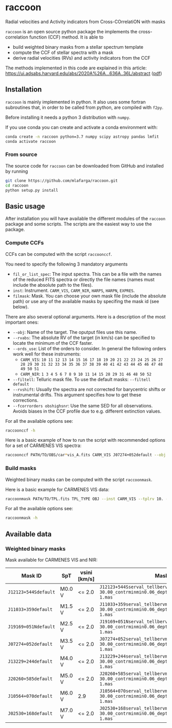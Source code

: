 # raccoon

Radial velocities and Activity indicators from Cross-COrrelatiON with masks

`raccoon` is an open source python package the implements the cross-correlation function (CCF) method.
It is able to
- build weighted binary masks from a stellar spectrum template
- compute the CCF of stellar spectra with a mask
- derive radial velocities (RVs) and activity indicators from the CCF

The methods implemented in this code are explained in this article: https://ui.adsabs.harvard.edu/abs/2020A%26A...636A..36L/abstract ([pdf](https://www.aanda.org/articles/aa/pdf/2020/04/aa37222-19.pdf))

## Installation

`raccoon` is mainly implemented in python. It also uses some fortran subroutines that, in order to be called from python, are compiled with `f2py`.

Before installing it needs a python 3 distribution with `numpy`.

If you use conda you can create and activate a conda environment with:
```bash
conda create -n raccoon python=3.7 numpy scipy astropy pandas lmfit
conda activate raccoon
```

### From source

The source code for `raccoon` can be downloaded from GitHub and installed by running
```bash
git clone https://github.com/mlafarga/raccoon.git
cd raccoon
python setup.py install
```

<!---
### Using pip

`raccoon` can be easily install using `pip` (after installing `numpy`)

```bash
pip install raccoon
```
-->


## Basic usage

After installation you will have available the different modules of the `raccoon` package and some scripts.
The scripts are the easiest way to use the package.

### Compute CCFs

CCFs can be computed with the script `raccoonccf`.

You need to specify the following 3 mandatory arguments
- `fil_or_list_spec`: The input spectra. This can be a file with the names of the reduced FITS spectra or directly the file names (names must include the absolute path to the files).
- `inst`: Instrument. `CARM_VIS`, `CARM_NIR`, `HARPS`, `HARPN`, `EXPRES`.
- `filmask`: Mask. You can choose your own mask file (include the absolute path) or use any of the available masks by specifing the mask id (see below).

There are also several optional arguments. Here is a description of the most important ones:
- `--obj`: Name of the target. The oputput files use this name.
- `--rvabs`: The absolute RV of the target (in km/s) can be specified to locate the minimum of the CCF faster.
- `--ords_use`: List of the orders to consider. In general the following orders work well for these instruments:
    - `CARM_VIS`: `10 11 12 13 14 15 16 17 18 19 20 21 22 23 24 25 26 27 28 29 30 31 32 33 34 35 36 37 38 39 40 41 42 43 44 45 46 47 48 49 50 51`
    - `CARM_NIR`: `1 3 4 5 6 7 8 9 10 11 14 15 28 29 31 46 48 50 52`
- `--filtell`: Telluric mask file. To use the default masks: `--filtell default`
- `--rvshift`: Usually the spectra are not corrected for barycentric shifts or instrumental drifts. This argument specifies how to get these corrections.
- `--fcorrorders obshighsnr`: Use the same SED for all observations. Avoids biases in the CCF profile due to e.g. different extinction values.

For all the available options see:
```bash
raccoonccf -h
```

Here is a basic example of how to run the script with recommended options for a set of CARMENES VIS spectra:
```bash
raccoonccf PATH/TO/OBS/car*vis_A.fits CARM_VIS J07274+052default --obj OBJ --filtell default --rvshift header --fcorrorders obshighsnr --ords_use 10 11 12 13 14 15 16 17 18 19 20 21 22 23 24 25 26 27 28 29 30 31 32 33 34 35 36 37 38 39 40 41 42 43 44 45 46 47 48 49 50 51 --plot_sv --verbose
```

<!-- Outputs:
- `spec_ccf.dat`: 
- `OBJ.ccfpar.dat`:  -->


### Build masks

Weighted binary masks can be computed with the script `raccoonmask`.

Here is a basic example for CARMENES VIS data:
```bash
raccoonmask PATH/TO/TPL.fits TPL_TYPE OBJ --inst CARM_VIS --tplrv 10. --cont poly --contfiltmed 1 --contfiltmax 400 --contpolyord 2 -line_fwhmmin 2.00 --line_fwhmmax 30.00 --line_contrastminmin 0.06 --line_depthw_percentdeepest 0.10 --line_depthw_depthmaxquantile 0.6 --verbose
```

For all the available options see:
```bash
raccoonmask -h
```

<!-- Output:
- `TPL.mas`:  -->


## Available data

### Weighted binary masks

Mask available for CARMENES VIS and NIR:

| Mask ID              | SpT    | vsini [km/s] | Mask file                                                                                         |
| -------------------- | ------ | ------------ | ------------------------------------------------------------------------------------------------- |
| `J12123+544Sdefault` | M0.0 V |       <= 2.0 | `J12123+544Sserval_tellbervmax_fwhm2.00-30.00_contrminmin0.06_depthwq0.60_contrastmeanfwhm-1.mas` |
| `J11033+359default`  | M1.5 V |       <= 2.0 | `J11033+359serval_tellbervmax_fwhm2.00-30.00_contrminmin0.06_depthwq0.60_contrastmeanfwhm-1.mas`  |
| `J19169+051Ndefault` | M2.5 V |       <= 2.0 | `J19169+051Nserval_tellbervmax_fwhm2.00-30.00_contrminmin0.06_depthwq0.60_contrastmeanfwhm-1.mas` |
| `J07274+052default`  | M3.5 V |       <= 2.0 | `J07274+052serval_tellbervmax_fwhm2.00-30.00_contrminmin0.06_depthwq0.60_contrastmeanfwhm-1.mas`  |
| `J13229+244default`  | M4.0 V |       <= 2.0 | `J13229+244serval_tellbervmax_fwhm2.00-30.00_contrminmin0.06_depthwq0.60_contrastmeanfwhm-1.mas`  |
| `J20260+585default`  | M5.0 V |       <= 2.0 | `J20260+585serval_tellbervmax_fwhm2.00-30.00_contrminmin0.06_depthwq0.60_contrastmeanfwhm-1.mas`  |
| `J10564+070default`  | M6.0 V |          2.9 | `J10564+070serval_tellbervmax_fwhm2.00-30.00_contrminmin0.06_depthwq0.60_contrastmeanfwhm-1.mas`  |
| `J02530+168default`  | M7.0 V |       <= 2.0 | `J02530+168serval_tellbervmax_fwhm2.00-30.00_contrminmin0.06_depthwq0.60_contrastmeanfwhm-1.mas`  |
